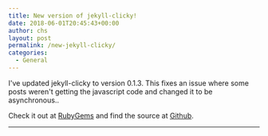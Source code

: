 ```yaml
---
title: New version of jekyll-clicky!
date: 2018-06-01T20:45:43+00:00
author: chs
layout: post
permalink: /new-jekyll-clicky/
categories:
  - General
---
```

I've updated jekyll-clicky to version 0.1.3.  This fixes an issue where some posts weren't getting the javascript code and changed it to be asynchronous..

Check it out at <a href="https://rubygems.org/gems/jekyll-clicky" target="_blank">RubyGems</a> and find the source at <a href="https://github.com/sampsonc/jekyll-clicky" target="_blank">Github</a>.
* * *
